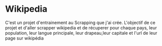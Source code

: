 # Wikipedia

C'est un projet d'entrainement au Scrapping que j'ai crée. L'objectif de ce projet et d'aller scrapper wikipedia et de récuperer pour chaque pays, leur population, leur langue principale, leur drapeau,leur capitale et l'url de leur page sur wikipédia 